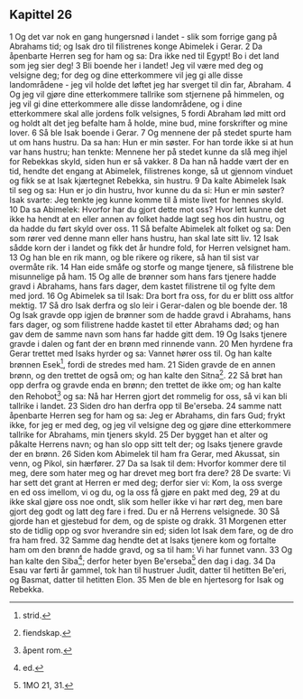 ## Kapittel 26

1 Og det var nok en gang hungersnød i landet - slik som forrige gang på Abrahams tid; og Isak dro til filistrenes konge Abimelek i Gerar.
2 Da åpenbarte Herren seg for ham og sa: Dra ikke ned til Egypt! Bo i det land som jeg sier deg!
3 Bli boende her i landet! Jeg vil være med deg og velsigne deg; for deg og dine etterkommere vil jeg gi alle disse landområdene - jeg vil holde det løftet jeg har sverget til din far, Abraham.
4 Og jeg vil gjøre dine etterkommere tallrike som stjernene på himmelen, og jeg vil gi dine etterkommere alle disse landområdene, og i dine etterkommere skal alle jordens folk velsignes,
5 fordi Abraham lød mitt ord og holdt alt det jeg befalte ham å holde, mine bud, mine forskrifter og mine lover.
6 Så ble Isak boende i Gerar.
7 Og mennene der på stedet spurte ham ut om hans hustru. Da sa han: Hun er min søster. For han torde ikke si at hun var hans hustru; han tenkte: Mennene her på stedet kunne da slå meg ihjel for Rebekkas skyld, siden hun er så vakker.
8 Da han nå hadde vært der en tid, hendte det engang at Abimelek, filistrenes konge, så ut gjennom vinduet og fikk se at Isak kjærtegnet Rebekka, sin hustru.
9 Da kalte Abimelek Isak til seg og sa: Hun er jo din hustru, hvor kunne du da si: Hun er min søster? Isak svarte: Jeg tenkte jeg kunne komme til å miste livet for hennes skyld.
10 Da sa Abimelek: Hvorfor har du gjort dette mot oss? Hvor lett kunne det ikke ha hendt at en eller annen av folket hadde lagt seg hos din hustru, og da hadde du ført skyld over oss.
11 Så befalte Abimelek alt folket og sa: Den som rører ved denne mann eller hans hustru, han skal late sitt liv.
12 Isak sådde korn der i landet og fikk det år hundre fold, for Herren velsignet ham.
13 Og han ble en rik mann, og ble rikere og rikere, så han til sist var overmåte rik.
14 Han eide småfe og storfe og mange tjenere, så filistrene ble misunnelige på ham.
15 Og alle de brønner som hans fars tjenere hadde gravd i Abrahams, hans fars dager, dem kastet filistrene til og fylte dem med jord.
16 Og Abimelek sa til Isak: Dra bort fra oss, for du er blitt oss altfor mektig.
17 Så dro Isak derfra og slo leir i Gerar-dalen og ble boende der.
18 Og Isak gravde opp igjen de brønner som de hadde gravd i Abrahams, hans fars dager, og som filistrene hadde kastet til etter Abrahams død; og han gav dem de samme navn som hans far hadde gitt dem.
19 Og Isaks tjenere gravde i dalen og fant der en brønn med rinnende vann.
20 Men hyrdene fra Gerar trettet med Isaks hyrder og sa: Vannet hører oss til. Og han kalte brønnen Esek[^1], fordi de stredes med ham.
21 Siden gravde de en annen brønn, og den trettet de også om; og han kalte den Sitna[^2].
22 Så brøt han opp derfra og gravde enda en brønn; den trettet de ikke om; og han kalte den Rehobot[^3] og sa: Nå har Herren gjort det rommelig for oss, så vi kan bli tallrike i landet.
23 Siden dro han derfra opp til Be'erseba.
24 samme natt åpenbarte Herren seg for ham og sa: Jeg er Abrahams, din fars Gud; frykt ikke, for jeg er med deg, og jeg vil velsigne deg og gjøre dine etterkommere tallrike for Abrahams, min tjeners skyld.
25 Der bygget han et alter og påkalte Herrens navn; og han slo opp sitt telt der; og Isaks tjenere gravde der en brønn.
26 Siden kom Abimelek til ham fra Gerar, med Akussat, sin venn, og Pikol, sin hærfører.
27 Da sa Isak til dem: Hvorfor kommer dere til meg, dere som hater meg og har drevet meg bort fra dere?
28 De svarte: Vi har sett det grant at Herren er med deg; derfor sier vi: Kom, la oss sverge en ed oss imellom, vi og du, og la oss få gjøre en pakt med deg,
29 at du ikke skal gjøre oss noe ondt, slik som heller ikke vi har rørt deg, men bare gjort deg godt og latt deg fare i fred. Du er nå Herrens velsignede.
30 Så gjorde han et gjestebud for dem, og de spiste og drakk.
31 Morgenen etter sto de tidlig opp og svor hverandre sin ed; siden lot Isak dem fare, og de dro fra ham fred.
32 Samme dag hendte det at Isaks tjenere kom og fortalte ham om den brønn de hadde gravd, og sa til ham: Vi har funnet vann.
33 Og han kalte den Siba[^4]; derfor heter byen Be'erseba[^5] den dag i dag.
34 Da Esau var førti år gammel, tok han til hustruer Judit, datter til hetitten Be'eri, og Basmat, datter til hetitten Elon.
35 Men de ble en hjertesorg for Isak og Rebekka.

[^1]:  strid.
[^2]:  fiendskap.
[^3]:  åpent rom.
[^4]:  ed.
[^5]:  1MO 21, 31.
